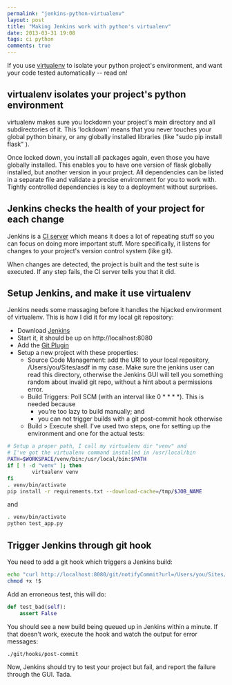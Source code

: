 ```yaml
---
permalink: "jenkins-python-virtualenv"
layout: post
title: "Making Jenkins work with python's virtualenv"
date: 2013-03-31 19:08
tags: ci python
comments: true
---
```


If you use [virtualenv](http://www.virtualenv.org/en/latest/) to isolate your python project's environment, and want your code tested automatically -- read on!

## virtualenv isolates your project's python environment

virtualenv makes sure you lockdown your project's main directory and all subdirectories of it. This 'lockdown' means that you never touches your global python binary, or any globally installed libraries (like "sudo pip install flask" ).

Once locked down, you install all packages again, even those you have globally installed. This enables you to have one version of flask globally installed, but another version in your project. All dependencies can be listed in a separate file and validate a precise environment for you to work with. Tightly controlled dependencies is key to a deployment without surprises.

## Jenkins checks the health of your project for each change

Jenkins is a [CI server](https://en.wikipedia.org/wiki/Continuous_integration#Principles) which means it does a lot of repeating stuff so you can focus on doing more important stuff. More specifically, it listens for changes to your project's version control system (like git).

When changes are detected, the project is built and the test suite is executed. If any step fails, the CI server tells you that it did.

## Setup Jenkins, and make it use virtualenv

Jenkins needs some massaging before it handles the hijacked environment of virtualenv. This is how I did it for my local git repository:

 - Download [Jenkins](http://jenkins-ci.org/)
 - Start it, it should be up on http://localhost:8080
 - Add the [Git Plugin](https://wiki.jenkins-ci.org/display/JENKINS/Git+Plugin)
 - Setup a new project with these properties:
    - Source Code Management: add the URI to your local repository, /Users/you/Sites/asdf in my case. Make sure the jenkins user can read this directory, otherwise the Jenkins GUI will tell you something random about invalid git repo, without a hint about a permissions error.
    - Build Triggers: Poll SCM (with an interval like 0 * * * *). This is needed because
      - you're too lazy to build manually; and
      - you can not trigger builds with a git post-commit hook otherwise
    - Build > Execute shell. I've used two steps, one for setting up the environment and one for the actual tests:

```sh
# Setup a proper path, I call my virtualenv dir "venv" and
# I've got the virtualenv command installed in /usr/local/bin
PATH=$WORKSPACE/venv/bin:/usr/local/bin:$PATH
if [ ! -d "venv" ]; then
        virtualenv venv
fi
. venv/bin/activate
pip install -r requirements.txt --download-cache=/tmp/$JOB_NAME
```
        
and
        
```sh
. venv/bin/activate
python test_app.py
```

## Trigger Jenkins through git hook

You need to add a git hook which triggers a Jenkins build:

```sh
echo "curl http://localhost:8080/git/notifyCommit?url=/Users/you/Sites/asdf" >> .git/hooks/post-commit
chmod +x !$
```

Add an erroneous test, this will do:

```python
def test_bad(self):
    assert False
```

You should see a new build being queued up in Jenkins within a minute. If that doesn't work, execute the hook and watch the output for error messages:

```sh
./git/hooks/post-commit
```

Now, Jenkins should try to test your project but fail, and report the failure through the GUI. Tada.
